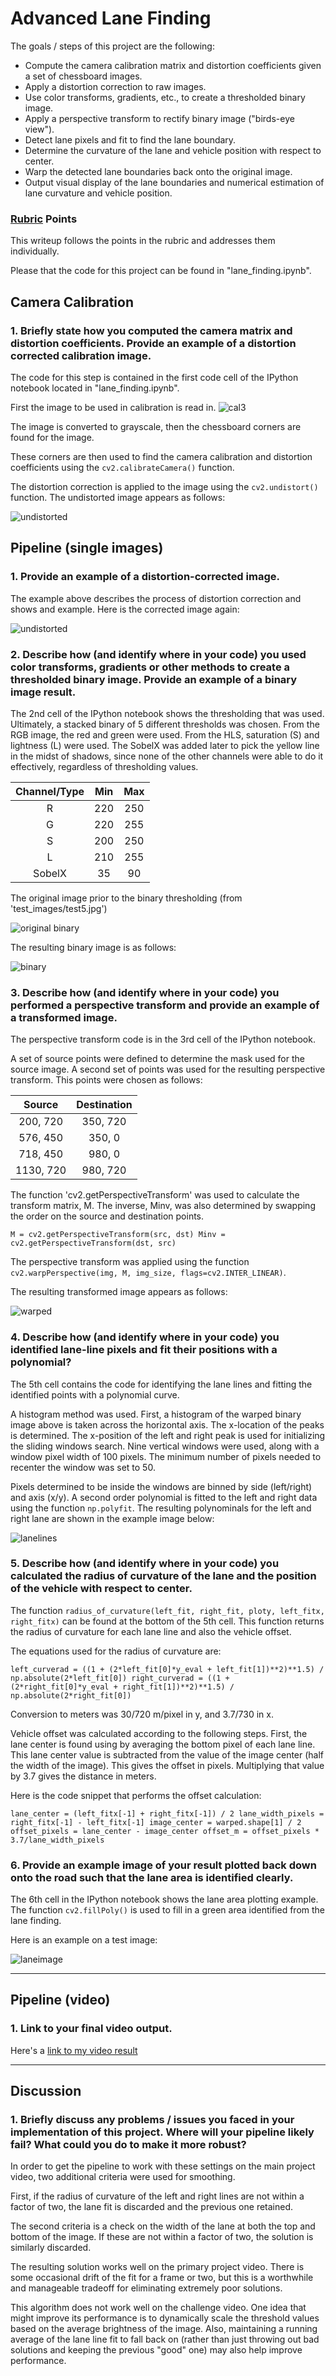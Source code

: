 # Advanced Lane Finding

The goals / steps of this project are the following:
* Compute the camera calibration matrix and distortion coefficients given a set of chessboard images.
* Apply a distortion correction to raw images.
* Use color transforms, gradients, etc., to create a thresholded binary image.
* Apply a perspective transform to rectify binary image ("birds-eye view").
* Detect lane pixels and fit to find the lane boundary.
* Determine the curvature of the lane and vehicle position with respect to center.
* Warp the detected lane boundaries back onto the original image.
* Output visual display of the lane boundaries and numerical estimation of lane curvature and vehicle position.

[//]: # (Image References)

[image1]: ./camera_cal/calibration3.jpg "Calibration Image 3"
[image2]: ./output_images/calibration.png "Undistorted Calibration Image"
[image3]: ./test_images/test5.jpg "Test Image for Binary Example"
[image4]: ./output_images/binary.png "Binary Example"
[image5]: ./output_images/warped.png "Perspective Transform"
[image6]: ./output_images/lane_lines.png "Lane Lines"
[image7]: ./output_images/lane.png "Image with Lane Identified"
[video1]: ./P4_vid_lanelines.mp4 "Video"

### [Rubric](https://review.udacity.com/#!/rubrics/571/view) Points

This writeup follows the points in the rubric and addresses them individually. 

Please that the code for this project can be found in "lane_finding.ipynb".

## Camera Calibration

### 1. Briefly state how you computed the camera matrix and distortion coefficients. Provide an example of a distortion corrected calibration image.

The code for this step is contained in the first code cell of the IPython notebook located in "lane_finding.ipynb".

First the image to be used in calibration is read in. 
![cal3][image1]

The image is converted to grayscale, then the chessboard corners are found for the image. 

These corners are then used to find the camera calibration and distortion coefficients using the `cv2.calibrateCamera()` function. 

The distortion correction is applied to the image using the `cv2.undistort()` function. The undistorted image appears as follows:

![undistorted][image2]


## Pipeline (single images)

### 1. Provide an example of a distortion-corrected image.

The example above describes the process of distortion correction and shows and example. Here is the corrected image again:

![undistorted][image2]

### 2. Describe how (and identify where in your code) you used color transforms, gradients or other methods to create a thresholded binary image.  Provide an example of a binary image result.

The 2nd cell of the IPython notebook shows the thresholding that was used. Ultimately, a stacked binary of 5 different thresholds was chosen. From the RGB image, the red and green were used. From the HLS, saturation (S) and lightness (L) were used. The SobelX was added later to pick the yellow line in the midst of shadows, since none of the other channels were able to do it effectively, regardless of thresholding values. 

| Channel/Type  | Min    | Max  |
|:-------------:|:------:| :---:|
| R             | 220    | 250  | 
| G             | 220    | 255  |
| S             | 200    | 250  |
| L             | 210    | 255  |
| SobelX        |  35    |  90  | 

The original image prior to the binary thresholding (from 'test_images/test5.jpg')

![original binary][image3]

The resulting binary image is as follows:

![binary][image4]

### 3. Describe how (and identify where in your code) you performed a perspective transform and provide an example of a transformed image. 

The perspective transform code is in the 3rd cell of the IPython notebook. 

A set of source points were defined to determine the mask used for the source image. A second set of points was used for the resulting perspective transform. This points were chosen as follows:

| Source        | Destination   | 
|:-------------:|:-------------:| 
| 200, 720      | 350, 720      | 
| 576, 450      | 350, 0        |
| 718, 450      | 980, 0        |
| 1130, 720     | 980, 720      |

The function 'cv2.getPerspectiveTransform' was used to calculate the transform matrix, M. The inverse, Minv, was also determined by swapping the order on the source and destination points. 

`M = cv2.getPerspectiveTransform(src, dst)
Minv = cv2.getPerspectiveTransform(dst, src)`

The perspective transform was applied using the function 
`cv2.warpPerspective(img, M, img_size, flags=cv2.INTER_LINEAR)`.

The resulting transformed image appears as follows: 

![warped][image5]

### 4. Describe how (and identify where in your code) you identified lane-line pixels and fit their positions with a polynomial?

The 5th cell contains the code for identifying the lane lines and fitting the identified points with a polynomial curve. 

A histogram method was used. First, a histogram of the warped binary image above is taken across the horizontal axis. The x-location of the peaks is determined. The x-position of the left and right peak is used for initializing the sliding windows search. Nine vertical windows were used, along with a window pixel width of 100 pixels. The minimum number of pixels needed to recenter the window was set to 50. 

Pixels determined to be inside the windows are binned by side (left/right) and axis (x/y). A second order polynomial is fitted to the left and right data using the function `np.polyfit`. The resulting polynominals for the left and right lane are shown in the example image below:

![lanelines][image6]

### 5. Describe how (and identify where in your code) you calculated the radius of curvature of the lane and the position of the vehicle with respect to center.

The function `radius_of_curvature(left_fit, right_fit, ploty, left_fitx, right_fitx)` can be found at the bottom of the 5th cell. This function returns the radius of curvature for each lane line and also the vehicle offset. 

The equations used for the radius of curvature are:

`left_curverad = ((1 + (2*left_fit[0]*y_eval + left_fit[1])**2)**1.5) / np.absolute(2*left_fit[0])
right_curverad = ((1 + (2*right_fit[0]*y_eval + right_fit[1])**2)**1.5) / np.absolute(2*right_fit[0])`
 
Conversion to meters was 30/720 m/pixel in y, and 3.7/730 in x.     

Vehicle offset was calculated according to the following steps. First, the lane center is found using by averaging the bottom pixel of each lane line. This lane center value is subtracted from the value of the image center (half the width of the image). This gives the offset in pixels. Multiplying that value by 3.7 gives the distance in meters. 

Here is the code snippet that performs the offset calculation:

`lane_center = (left_fitx[-1] + right_fitx[-1]) / 2
lane_width_pixels = right_fitx[-1] - left_fitx[-1]
image_center = warped.shape[1] / 2
offset_pixels = lane_center - image_center
offset_m = offset_pixels * 3.7/lane_width_pixels`    


### 6. Provide an example image of your result plotted back down onto the road such that the lane area is identified clearly.

The 6th cell in the IPython notebook shows the lane area plotting example. The function `cv2.fillPoly()` is used to fill in a green area identified from the lane finding. 

Here is an example on a test image:

![laneimage][image7]

---

## Pipeline (video)

### 1. Link to your final video output. 

Here's a [link to my video result](./P4_vid_lanelines.mp4)

---

## Discussion

### 1. Briefly discuss any problems / issues you faced in your implementation of this project.  Where will your pipeline likely fail?  What could you do to make it more robust?

In order to get the pipeline to work with these settings on the main project video, two additional criteria were used for smoothing. 

First, if the radius of curvature of the left and right lines are not within a factor of two, the lane fit is discarded and the previous one retained. 

The second criteria is a check on the width of the lane at both the top and bottom of the image. If these are not within a factor of two, the solution is similarly discarded. 

The resulting solution works well on the primary project video. There is some occasional drift of the fit for a frame or two, but this is a worthwhile and manageable tradeoff for eliminating extremely poor solutions. 

This algorithm does not work well on the challenge video. One idea that might improve its performance is to dynamically scale the threshold values based on the average brightness of the image. Also, maintaining a running average of the lane line fit to fall back on (rather than just throwing out bad solutions and keeping the previous "good" one) may also help improve performance. 

